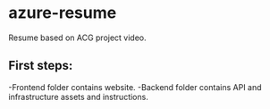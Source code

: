 # azure-resume
Resume based on ACG project video.

## First steps:

-Frontend  folder contains website.
-Backend folder contains API and infrastructure assets and instructions.